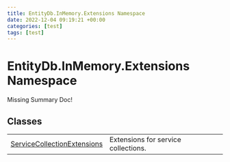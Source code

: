 ```yaml
---
title: EntityDb.InMemory.Extensions Namespace
date: 2022-12-04 09:19:21 +00:00
categories: [test]
tags: [test]
---
```


# EntityDb.InMemory.Extensions Namespace
Missing Summary Doc!
## Classes
<table><tr><td><a href='#/posts/dotnet-entitydb-inmemory-extensions-servicecollectionextensions'>ServiceCollectionExtensions</a></td><td>
Extensions for service collections.
</td></tr></table>
